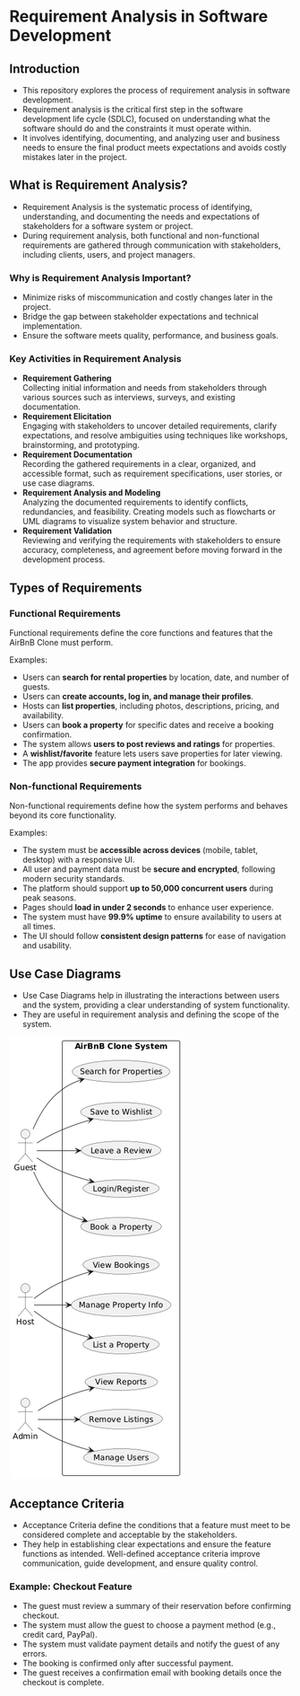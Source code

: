 # Requirement Analysis in Software Development

## Introduction
- This repository explores the process of requirement analysis in software development.
- Requirement analysis is the critical first step in the software development life cycle (SDLC), focused on understanding what the software should do and the constraints it must operate within.
- It involves identifying, documenting, and analyzing user and business needs to ensure the final product meets expectations and avoids costly mistakes later in the project. 

## What is Requirement Analysis?
- Requirement Analysis is the systematic process of identifying, understanding, and documenting the needs and expectations of stakeholders for a software system or project.
- During requirement analysis, both functional and non-functional requirements are gathered through communication with stakeholders, including clients, users, and project managers.

### Why is Requirement Analysis Important?
- Minimize risks of miscommunication and costly changes later in the project.
- Bridge the gap between stakeholder expectations and technical implementation.
- Ensure the software meets quality, performance, and business goals.

### Key Activities in Requirement Analysis
- **Requirement Gathering**  
  Collecting initial information and needs from stakeholders through various sources such as interviews, surveys, and existing documentation.
- **Requirement Elicitation**  
  Engaging with stakeholders to uncover detailed requirements, clarify expectations, and resolve ambiguities using techniques like workshops, brainstorming, and prototyping.
- **Requirement Documentation**  
  Recording the gathered requirements in a clear, organized, and accessible format, such as requirement specifications, user stories, or use case diagrams.
- **Requirement Analysis and Modeling**  
  Analyzing the documented requirements to identify conflicts, redundancies, and feasibility. Creating models such as flowcharts or UML diagrams to visualize system behavior and structure.
- **Requirement Validation**  
  Reviewing and verifying the requirements with stakeholders to ensure accuracy, completeness, and agreement before moving forward in the development process.

## Types of Requirements
### Functional Requirements
Functional requirements define the core functions and features that the AirBnB Clone must perform.

Examples:
- Users can **search for rental properties** by location, date, and number of guests.
- Users can **create accounts, log in, and manage their profiles**.
- Hosts can **list properties**, including photos, descriptions, pricing, and availability.
- Users can **book a property** for specific dates and receive a booking confirmation.
- The system allows **users to post reviews and ratings** for properties.
- A **wishlist/favorite** feature lets users save properties for later viewing.
- The app provides **secure payment integration** for bookings.

### Non-functional Requirements
Non-functional requirements define how the system performs and behaves beyond its core functionality.

Examples:
- The system must be **accessible across devices** (mobile, tablet, desktop) with a responsive UI.
- All user and payment data must be **secure and encrypted**, following modern security standards.
- The platform should support **up to 50,000 concurrent users** during peak seasons.
- Pages should **load in under 2 seconds** to enhance user experience.
- The system must have **99.9% uptime** to ensure availability to users at all times.
- The UI should follow **consistent design patterns** for ease of navigation and usability.

## Use Case Diagrams
- Use Case Diagrams help in illustrating the interactions between users and the system, providing a clear understanding of system functionality.
- They are useful in requirement analysis and defining the scope of the system.

![Use Case Diagram](./alx-booking-uc.png)

## Acceptance Criteria
- Acceptance Criteria define the conditions that a feature must meet to be considered complete and acceptable by the stakeholders. 
- They help in establishing clear expectations and ensure the feature functions as intended. Well-defined acceptance criteria improve communication, guide development, and ensure quality control.

### Example: Checkout Feature
- The guest must review a summary of their reservation before confirming checkout.
- The system must allow the guest to choose a payment method (e.g., credit card, PayPal).
- The system must validate payment details and notify the guest of any errors.
- The booking is confirmed only after successful payment.
- The guest receives a confirmation email with booking details once the checkout is complete.



